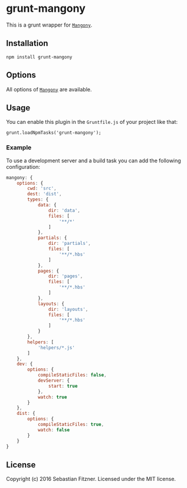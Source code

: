 grunt-mangony
=============

This is a grunt wrapper for [`Mangony`](https://github.com/Sebastian-Fitzner/mangony). 

## Installation

`npm install grunt-mangony`

## Options

All options of [`Mangony`](https://github.com/Sebastian-Fitzner/mangony) are available. 

## Usage

You can enable this plugin in the `Gruntfile.js` of your project like that:

`grunt.loadNpmTasks('grunt-mangony');`

### Example

To use a development server and a build task you can add the following configuration:

``` js
mangony: {
    options: {
        cwd: 'src',
        dest: 'dist',
        types: {
            data: {
                dir: 'data',
                files: [
                    '**/*'
                ]
            },
            partials: {
                dir: 'partials',
                files: [
                    '**/*.hbs'
                ]
            },
            pages: {
                dir: 'pages',
                files: [
                    '**/*.hbs'
                ]
            },
            layouts: {
                dir: 'layouts',
                files: [
                    '**/*.hbs'
                ]
            }
        },
        helpers: [
            'helpers/*.js'
        ]
    },
    dev: {
        options: {
            compileStaticFiles: false,
            devServer: {
                start: true
            },
            watch: true
        }
    },
    dist: {
        options: {
            compileStaticFiles: true,
            watch: false
        }
    }
}
```

## License
Copyright (c) 2016 Sebastian Fitzner. Licensed under the MIT license.

